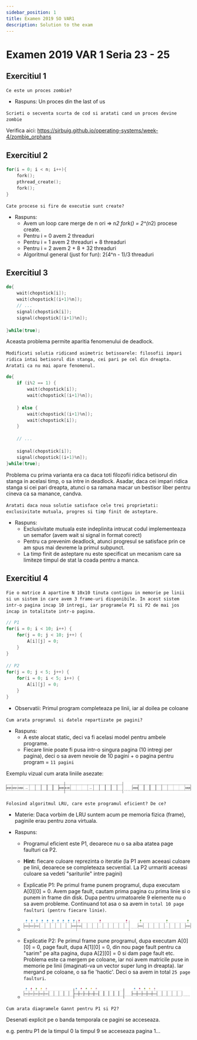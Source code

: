 ```yaml
---
sidebar_position: 1
title: Examen 2019 SO VAR1
description: Solution to the exam
---
```


# Examen 2019 VAR 1 Seria 23 - 25

## Exercitiul 1

`Ce este un proces zombie?`

- Raspuns: Un proces din the last of us

`Scrieti o secventa scurta de cod si aratati cand un proces devine zombie`

Verifica aici:
https://sirbuig.github.io/operating-systems/week-4/zombie_orphans

## Exercitiul 2

```c
for(i = 0; i < n; i++){
    fork();
    pthread_create();
    fork();
}
```

`Cate procese si fire de executie sunt create?`

- Raspuns:
  - Avem un loop care merge de n ori => n*2 fork() = 2^(n*2) procese create.
  - Pentru i = 0 avem 2 threaduri
  - Pentru i = 1 avem 2 threaduri + 8 threaduri
  - Pentru i = 2 avem 2 + 8 + 32 threaduri
  - Algoritmul general (just for fun): 2(4^n - 1)/3 threaduri

## Exercitiul 3

```c
do{
    wait(chopstick[i]);
    wait(chopstick[(i+1)%n]);
    // ...
    signal(chopstick[i]);
    signal(chopstick[(i+1)%n]);

}while(true);
```

Aceasta problema permite aparitia fenomenului de deadlock.

`Modificati solutia ridicand asimetric betisoarele: filosofii impari ridica intai betisorul din stanga, cei pari pe cel din dreapta. Aratati ca nu mai apare fenomenul.`

```c
do{
    if (i%2 == 1) {
        wait(chopstick[i]);
        wait(chopstick[(i+1)%n]);

    } else {
        wait(chopstick[(i+1)%n]);
        wait(chopstick[i]);
    }

    // ...

    signal(chopstick[i]);
    signal(chopstick[(i+1)%n]);
}while(true);
```

Problema cu prima varianta era ca daca toti filozofii ridica betisorul din stanga in acelasi timp, o sa intre in deadlock. Asadar, daca cei impari ridica stanga si cei pari dreapta, atunci o sa ramana macar un bestisor liber pentru cineva ca sa manance, candva.

`Aratati daca noua solutie satisface cele trei proprietati: exclusivitate mutuala, progres si timp finit de asteptare.`

- Raspuns:
  - Exclusivitate mutuala este indeplinita intrucat codul implementeaza un semafor (avem wait si signal in format corect)
  - Pentru ca prevenim deadlock, atunci progresul se satisface prin ce am spus mai devreme la primul subpunct.
  - La timp finit de asteptare nu este specificat un mecanism care sa limiteze timpul de stat la coada pentru a manca.

## Exercitiul 4

`Fie o matrice A apartine N 10x10 tinuta contiguu in memorie pe linii si un sistem in care avem 3 frame-uri disponibile. In acest sistem intr-o pagina incap 10 intregi, iar programele P1 si P2 de mai jos incap in totalitate intr-o pagina.`

```c
// P1
for(i = 0; i < 10; i++) {
    for(j = 0; j < 10; j++) {
        A[i][j] = 0;
    }
}

// P2
for(j = 0; j < 5; j++) {
    for(i = 0; i < 5; i++) {
        A[i][j] = 0;
    }
}
```

- Observatii: Primul program completeaza pe linii, iar al doilea pe coloane

`Cum arata programul si datele repartizate pe pagini?`

- Raspuns:
  - A este alocat static, deci va fi acelasi model pentru ambele programe.
  - Fiecare linie poate fi pusa intr-o singura pagina (10 intregi per pagina), deci o sa avem nevoie de 10 pagini + o pagina pentru program = `11 pagini`

Exemplu vizual cum arata liniile asezate:

![Model_ex4](media/VAR1_ex4.png)

`Folosind algoritmul LRU, care este programul eficient? De ce?`

- Materie: Daca vorbim de LRU suntem acum pe memoria fizica (frame), paginile erau pentru zona virtuala.

- Raspuns:

  - Programul eficient este P1, deoarece nu o sa aiba atatea page faulturi ca P2.

  - **Hint:** fiecare culoare reprezinta o iteratie (la P1 avem aceeasi culoare pe linii, deoarece se completeaza secvential. La P2 urmariti aceeasi culoare sa vedeti "sariturile" intre pagini)
  - Explicatie P1: Pe primul frame punem programul, dupa executam A[0][0] = 0. Avem page fault, cautam prima pagina cu prima linie si o punem in frame din disk. Dupa pentru urmatoarele 9 elemente nu o sa avem probleme. Continuand tot asa o sa avem in `total 10 page faulturi (pentru fiecare linie)`.

  - ![Completare_linii](media/VAR1_ex4_P1.png)

  - Explicatie P2: Pe primul frame pune programul, dupa executam A[0][0] = 0, page fault, dupa A[1][0] = 0, din nou page fault pentru ca "sarim" pe alta pagina, dupa A[2][0] = 0 si dam page fault etc. Problema este ca mergem pe coloane, iar noi avem matricile puse in memorie pe linii (imaginati-va un vector super lung in dreapta). Iar mergand pe coloane, o sa fie 'haotic'. Deci o sa avem in total `25 page faulturi`.

  - ![Completare_coloane](media/VAR1_ex4_P2.png)

`Cum arata diagramele Gannt pentru P1 si P2?`

Desenati explicit pe o banda temporala ce pagini se acceseaza.

e.g. pentru P1 de la timpul 0 la timpul 9 se acceseaza pagina 1...
